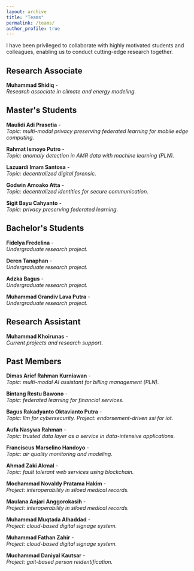 ```yaml
---
layout: archive
title: "Teams"
permalink: /teams/
author_profile: true
---
```


I have been privileged to collaborate with highly motivated students and colleagues, enabling us to conduct cutting-edge research together.

## Research Associate

**Muhammad Shidiq** - <a href="https://www.linkedin.com/in/shidiq-muhammad-72972140/" target="_blank"><i class="fab fa-linkedin"></i></a>  
_Research associate in climate and energy modeling._

## Master's Students

**Maulidi Adi Prasetia** - <a href="https://id.linkedin.com/in/maulidi-adi" target="_blank"><i class="fab fa-linkedin"></i></a>  
_Topic: multi-modal privacy preserving federated learning for mobile edge computing._

**Rahmat Ismoyo Putro** - <a href="#" target="_blank"><i class="fab fa-linkedin"></i></a>  
_Topic: anomaly detection in AMR data with machine learning (PLN)._

**Lazuardi Imam Santosa** - <a href="https://id.linkedin.com/in/lazuardi-imam-santosa-872071296" target="_blank"><i class="fab fa-linkedin"></i></a>  
_Topic: decentralized digital forensic._

**Godwin Amoako Atta** - <a href="https://gh.linkedin.com/in/godwin-amoako-atta-a0083699" target="_blank"><i class="fab fa-linkedin"></i></a>  
_Topic: decentralized identities for secure communication._

**Sigit Bayu Cahyanto** - <a href="https://id.linkedin.com/in/sigit-bayu-cahyanto" target="_blank"><i class="fab fa-linkedin"></i></a>  
_Topic: privacy preserving federated learning._

## Bachelor's Students

**Fidelya Fredelina** - <a href="https://www.linkedin.com/in/fidelya-fredelina/" target="_blank"><i class="fab fa-linkedin"></i></a>  
_Undergraduate research project._

**Deren Tanaphan** - <a href="https://www.linkedin.com/in/derentanaphan/" target="_blank"><i class="fab fa-linkedin"></i></a>  
_Undergraduate research project._

**Adzka Bagus** - <a href="https://www.linkedin.com/in/adzka-bagus/" target="_blank"><i class="fab fa-linkedin"></i></a>  
_Undergraduate research project._

**Muhammad Grandiv Lava Putra** - <a href="https://www.linkedin.com/in/muhammad-grandiv-lava-putra-364b0324b/" target="_blank"><i class="fab fa-linkedin"></i></a>  
_Undergraduate research project._

## Research Assistant

**Muhammad Khoirunas** - <a href="https://www.linkedin.com/in/khoirunas/" target="_blank"><i class="fab fa-linkedin"></i></a>  
_Current projects and research support._

## Past Members

**Dimas Arief Rahman Kurniawan** - <a href="#" target="_blank"><i class="fab fa-linkedin"></i></a>  
_Topic: multi-modal AI assistant for billing management (PLN)._

**Bintang Restu Bawono** - <a href="https://www.linkedin.com/in/bintangrestubawono/" target="_blank"><i class="fab fa-linkedin"></i></a>  
_Topic: federated learning for financial services._

**Bagus Rakadyanto Oktavianto Putra** - <a href="https://id.linkedin.com/in/bagus-rakadyanto-oktavianto-putra-0b0839221" target="_blank"><i class="fab fa-linkedin"></i></a>  
_Topic: llm for cybersecurity. Project: endorsement-driven ssi for iot._

**Aufa Nasywa Rahman** - <a href="https://id.linkedin.com/in/aufarahman" target="_blank"><i class="fab fa-linkedin"></i></a>  
_Topic: trusted data layer as a service in data-intensive applications._

**Franciscus Marselino Handoyo** - <a href="https://id.linkedin.com/in/franciscus-marselino-handoyo-790822220" target="_blank"><i class="fab fa-linkedin"></i></a>  
_Topic: air quality monitoring and modeling._

**Ahmad Zaki Akmal** - <a href="https://id.linkedin.com/in/ahmad-zaki-akmal" target="_blank"><i class="fab fa-linkedin"></i></a>  
_Topic: fault tolerant web services using blockchain._

**Mochammad Novaldy Pratama Hakim** - <a href="https://www.linkedin.com/in/muhammadfathanzahir/" target="_blank"><i class="fab fa-linkedin"></i></a>  
_Project: interoperability in siloed medical records._

**Maulana Anjari Anggorokasih** - <a href="https://www.linkedin.com/in/maulana-anjari-anggorokasih/" target="_blank"><i class="fab fa-linkedin"></i></a>  
_Project: interoperability in siloed medical records._

**Muhammad Muqtada Alhaddad** - <a href="https://www.linkedin.com/in/muhammad-muqtada-alhaddad-b02b44195/" target="_blank"><i class="fab fa-linkedin"></i></a>  
_Project: cloud-based digital signage system._

**Muhammad Fathan Zahir** - <a href="https://www.linkedin.com/in/muhammadfathanzahir/" target="_blank"><i class="fab fa-linkedin"></i></a>  
_Project: cloud-based digital signage system._

**Muchammad Daniyal Kautsar** - <a href="https://www.linkedin.com/in/mdaniyalk/" target="_blank"><i class="fab fa-linkedin"></i></a>  
_Project: gait-based person reidentification._
